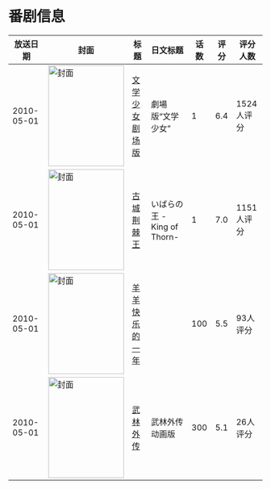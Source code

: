 # 番剧信息

|放送日期|封面|标题|日文标题|话数|评分|评分人数|
|---|---|---|---|---|---|---|
|2010-05-01|<img src="https://lain.bgm.tv/pic/cover/c/d9/89/3183_ooozz.jpg" alt="封面" style="width:150px;height:200px;object-fit:cover;">|[文学少女 剧场版](https://bangumi.tv/subject/3183)|劇場版“文学少女”|1|6.4|1524人评分|
|2010-05-01|<img src="https://lain.bgm.tv/pic/cover/c/83/83/6816_BX3Qj.jpg" alt="封面" style="width:150px;height:200px;object-fit:cover;">|[古城荆棘王](https://bangumi.tv/subject/6816)|いばらの王 -King of Thorn-|1|7.0|1151人评分|
|2010-05-01|<img src="https://lain.bgm.tv/pic/cover/c/7c/ff/13133_66TmP.jpg" alt="封面" style="width:150px;height:200px;object-fit:cover;">|[羊羊快乐的一年](https://bangumi.tv/subject/13133)||100|5.5|93人评分|
|2010-05-01|<img src="https://lain.bgm.tv/pic/cover/c/af/2c/66140_000ps.jpg" alt="封面" style="width:150px;height:200px;object-fit:cover;">|[武林外传](https://bangumi.tv/subject/66140)|武林外传动画版|300|5.1|26人评分|
